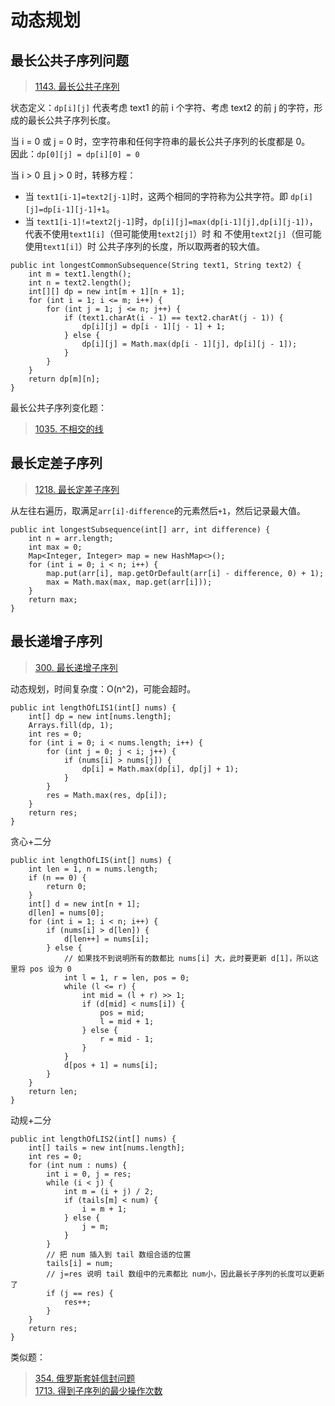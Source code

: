 # 动态规划

## 最长公共子序列问题

> [1143. 最长公共子序列](https://leetcode-cn.com/problems/longest-common-subsequence/)

状态定义：`dp[i][j]` 代表考虑 text1 的前 i 个字符、考虑 text2 的前 j 的字符，形成的最长公共子序列长度。

当 i = 0 或 j = 0 时，空字符串和任何字符串的最长公共子序列的长度都是 0。  
因此：`dp[0][j] = dp[i][0] = 0`

当 i > 0 且 j > 0 时，转移方程：

- 当 `text1[i-1]=text2[j-1]`时，这两个相同的字符称为公共字符。即 `dp[i][j]=dp[i-1][j-1]+1`。
- 当 `text1[i-1]!=text2[j-1]`时，`dp[i][j]=max(dp[i-1][j],dp[i][j-1])`，代表不使用`text1[i]`（但可能使用`text2[j]`）时 和 不使用`text2[j]`（但可能使用`text1[i]`）时 公共子序列的长度，所以取两者的较大值。  

```
public int longestCommonSubsequence(String text1, String text2) {
    int m = text1.length();
    int n = text2.length();
    int[][] dp = new int[m + 1][n + 1];
    for (int i = 1; i <= m; i++) {
        for (int j = 1; j <= n; j++) {
            if (text1.charAt(i - 1) == text2.charAt(j - 1)) {
                dp[i][j] = dp[i - 1][j - 1] + 1;
            } else {
                dp[i][j] = Math.max(dp[i - 1][j], dp[i][j - 1]);
            }
        }
    }
    return dp[m][n];
}
```

最长公共子序列变化题：  

> [1035. 不相交的线](https://leetcode-cn.com/problems/uncrossed-lines/)  


## 最长定差子序列

> [1218. 最长定差子序列](https://leetcode-cn.com/problems/longest-arithmetic-subsequence-of-given-difference/)    

从左往右遍历，取满足`arr[i]-difference`的元素然后`+1`，然后记录最大值。  

```
public int longestSubsequence(int[] arr, int difference) {
    int n = arr.length;
    int max = 0;
    Map<Integer, Integer> map = new HashMap<>();
    for (int i = 0; i < n; i++) {
        map.put(arr[i], map.getOrDefault(arr[i] - difference, 0) + 1);
        max = Math.max(max, map.get(arr[i]));
    }
    return max;
}
```

## 最长递增子序列

> [300. 最长递增子序列](https://leetcode-cn.com/problems/longest-increasing-subsequence/)  

动态规划，时间复杂度：O(n^2)，可能会超时。
```
public int lengthOfLIS1(int[] nums) {
    int[] dp = new int[nums.length];
    Arrays.fill(dp, 1);
    int res = 0;
    for (int i = 0; i < nums.length; i++) {
        for (int j = 0; j < i; j++) {
            if (nums[i] > nums[j]) {
                dp[i] = Math.max(dp[i], dp[j] + 1);
            }
        }
        res = Math.max(res, dp[i]);
    }
    return res;
}
```

贪心+二分

```
public int lengthOfLIS(int[] nums) {
    int len = 1, n = nums.length;
    if (n == 0) {
        return 0;
    }
    int[] d = new int[n + 1];
    d[len] = nums[0];
    for (int i = 1; i < n; i++) {
        if (nums[i] > d[len]) {
            d[len++] = nums[i];
        } else {
            // 如果找不到说明所有的数都比 nums[i] 大，此时要更新 d[1]，所以这里将 pos 设为 0
            int l = 1, r = len, pos = 0;
            while (l <= r) {
                int mid = (l + r) >> 1;
                if (d[mid] < nums[i]) {
                    pos = mid;
                    l = mid + 1;
                } else {
                    r = mid - 1;
                }
            }
            d[pos + 1] = nums[i];
        }
    }
    return len;
}
```

动规+二分

```
public int lengthOfLIS2(int[] nums) {
    int[] tails = new int[nums.length];
    int res = 0;
    for (int num : nums) {
        int i = 0, j = res;
        while (i < j) {
            int m = (i + j) / 2;
            if (tails[m] < num) {
                i = m + 1;
            } else {
                j = m;
            }
        }
        // 把 num 插入到 tail 数组合适的位置
        tails[i] = num;
        // j=res 说明 tail 数组中的元素都比 num小，因此最长子序列的长度可以更新了
        if (j == res) {
            res++;
        }
    }
    return res;
}
```

类似题：
> [354. 俄罗斯套娃信封问题](https://leetcode.cn/problems/russian-doll-envelopes/)  
> [1713. 得到子序列的最少操作次数](https://leetcode-cn.com/problems/minimum-operations-to-make-a-subsequence/)    

